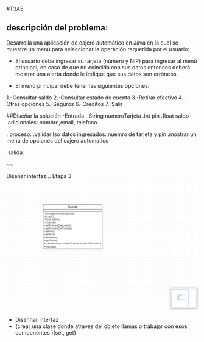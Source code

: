 #T3A5
## descripción del problema:
Desarrolla una aplicación de cajero automático en Java en la cual se muestre un menú para seleccionar la operación requerida por el usuario:

- El usuario debe ingresar su tarjeta (número y NIP) para ingresar al menú principal, en caso de que no coincida con sus datos entonces deberá mostrar una alerta donde le indique que sus datos son erróneos.

- El menú principal debe tener las siguientes opciones:

1.-Consultar saldo
2.-Consultar estado de cuenta
3.-Retirar efectivo
4.-Otras opciones
5.-Seguros
6.-Créditos
7.-Salir

##Diseñar la solución
-Entrada 
. String numeroTarjeta
.int pin 
.float saldo
.adicionales: nombre,email, telefono 

. proceso:
.validar lso datos ingresados: nuemro de tarjeta y pin
.mostrar un menú de opciones del cajero automatico

.salida:

~~




Diseñar interfaz...
Etapa 3
![](https://github.com/carolbandoher/T3A5/blob/main/ta25.png)












- Diseññar interfaz 
- (crear una clase donde atraves del objeto llamas o trabajar con esos componentes )(set, get)




